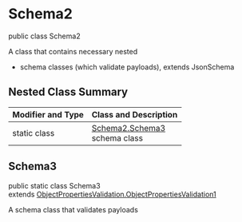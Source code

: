 # Schema2
public class Schema2

A class that contains necessary nested
- schema classes (which validate payloads), extends JsonSchema

## Nested Class Summary
| Modifier and Type | Class and Description |
| ----------------- | ---------------------- |
| static class | [Schema2.Schema3](#schema3)<br> schema class |

## Schema3
public static class Schema3<br>
extends [ObjectPropertiesValidation.ObjectPropertiesValidation1](../../../../../../components/schemas/ObjectPropertiesValidation.md#objectpropertiesvalidation1)

A schema class that validates payloads
